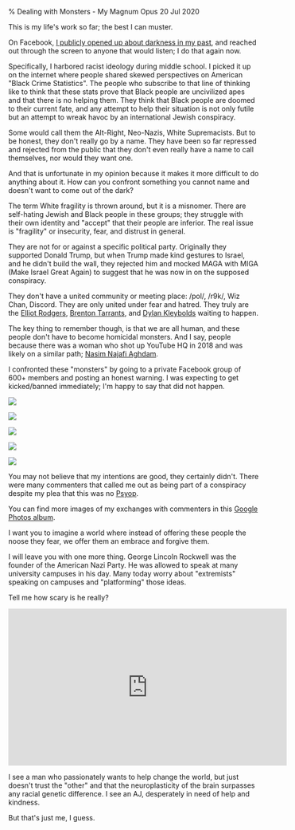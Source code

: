 % Dealing with Monsters - My Magnum Opus
20 Jul 2020

This is my life's work so far; the best I can muster.

On Facebook, [I publicly opened up about darkness in my past](https://www.facebook.com/flottolika/posts/3507687969246894), and reached out through the screen to anyone that would listen; I do that again now.

Specifically, I harbored racist ideology during middle school. I picked it up on the internet where people shared skewed perspectives on American "Black Crime Statistics".
The people who subscribe to that line of thinking like to think that these stats prove that Black people are uncivilized apes and that there is no helping them.
They think that Black people are doomed to their current fate, and any attempt to help their situation is not only futile but an attempt to wreak havoc by an international Jewish conspiracy.

Some would call them the Alt-Right, Neo-Nazis, White Supremacists. But to be honest, they don't really go by a name.
They have been so far repressed and rejected from the public that they don't even really have a name to call themselves, nor would they want one.

And that is unfortunate in my opinion because it makes it more difficult to do anything about it.
How can you confront something you cannot name and doesn't want to come out of the dark?

The term White fragility is thrown around, but it is a misnomer.
There are self-hating Jewish and Black people in these groups; they struggle with their own identity and "accept" that their people are inferior.
The real issue is "fragility" or insecurity, fear, and distrust in general.

They are not for or against a specific political party.
Originally they supported Donald Trump, but when Trump made kind gestures to Israel, and he didn't build the wall, they rejected him and mocked MAGA with MIGA (Make Israel Great Again) to suggest that he was now in on the supposed conspiracy.

They don't have a united community or meeting place: /pol/, /r9k/, Wiz Chan, Discord.
They are only united under fear and hatred. They truly are the [Elliot Rodgers](https://en.wikipedia.org/wiki/2014_Isla_Vista_killings), [Brenton Tarrants](https://en.wikipedia.org/wiki/Christchurch_mosque_shootings), and [Dylan Kleybolds](https://en.wikipedia.org/wiki/Columbine_High_School_massacre) waiting to happen.

The key thing to remember though, is that we are all human, and these people don't have to become homicidal monsters.
And I say, people because there was a woman who shot up YouTube HQ in 2018 and was likely on a similar path; [Nasim Najafi Aghdam](https://en.wikipedia.org/wiki/YouTube_headquarters_shooting).

I confronted these "monsters" by going to a private Facebook group of 600+ members and posting an honest warning.
I was expecting to get kicked/banned immediately; I'm happy to say that did not happen.

![](./images/magnum1.jpg)

![](./images/magnum2.jpg)

![](./images/magnum3.jpg)

![](./images/magnum4.jpg)

![](./images/magnum5.jpg)

You may not believe that my intentions are good, they certainly didn't.
There were many commenters that called me out as being part of a conspiracy despite my plea that this was no [Psyop](https://en.wikipedia.org/wiki/Psychological_warfare).

You can find more images of my exchanges with commenters in this [Google Photos album](https://photos.app.goo.gl/niFvPXNV7en1CK568).

I want you to imagine a world where instead of offering these people the noose they fear, we offer them an embrace and forgive them.

I will leave you with one more thing. George Lincoln Rockwell was the founder of the American Nazi Party.
He was allowed to speak at many university campuses in his day. Many today worry about "extremists" speaking on campuses and "platforming" those ideas.

Tell me how scary is he really?

<iframe width="560" height="315" src="https://www.youtube.com/embed/DGBybzFv_1k" frameborder="0" allow="accelerometer; autoplay; encrypted-media; gyroscope; picture-in-picture" allowfullscreen></iframe>

I see a man who passionately wants to help change the world, but just doesn't trust the "other" and that the neuroplasticity of the brain surpasses any racial genetic difference. I see an AJ, desperately in need of help and kindness.

But that's just me, I guess.
